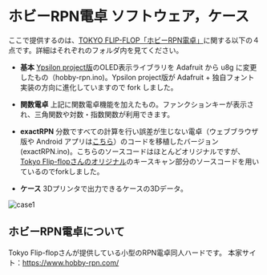 # ホビーRPN電卓 ソフトウェア，ケース

ここで提供するのは、<a href="https://github.com/tokyoff/hobby-rpn">TOKYO FLIP-FLOP「ホビーRPN電卓」</a>に関する以下の４点です。詳細はそれぞれのフォルダ内を見てください。

* **基本** <a href="https://github.com/ypsilon-takai/hobby-rpn">Ypsilon project版</a>のOLED表示ライブラリを Adafruit から u8g に変更したもの（hobby-rpn.ino)。Ypsilon project版が Adafruit + 独自フォント実装の方向に進化していますので fork しました。

* **関数電卓** 上記に関数電卓機能を加えたもの。ファンクションキーが表示され、三角関数や対数・指数関数が利用できます。

* **exactRPN** 分数ですべての計算を行い誤差が生じない電卓（ウェブブラウザ版や Android アプリは<a href="https://shiura.com/html5/index.html">こちら</a>）のコードを移植したバージョン(exactRPN.ino)。こちらのソースコードはほとんどオリジナルですが、<a href="https://github.com/tokyoff/hobby-rpn">Tokyo Flip-flopさんのオリジナル</a>のキースキャン部分のソースコードを用いているのでforkしました。

* **ケース** 3Dプリンタで出力できるケースの3Dデータ。

![case1](https://user-images.githubusercontent.com/86639425/126858002-d30cc380-30f6-459b-919d-26c7947bd335.jpg)

## ホビーRPN電卓について

Tokyo Flip-flopさんが提供している小型のRPN電卓同人ハードです。
本家サイト：https://www.hobby-rpn.com/

